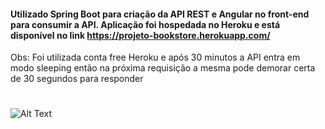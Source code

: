 #### Utilizado Spring Boot para criação da API REST e Angular no front-end para consumir a API. Aplicação foi hospedada no Heroku e está disponível no link https://projeto-bookstore.herokuapp.com/

Obs: Foi utilizada conta free Heroku e após 30 minutos a API entra em modo sleeping então na próxima requisição a mesma pode demorar certa de 30 segundos para responder
#

![Alt Text](http://g.recordit.co/vzd1WbOqMI.gif)
